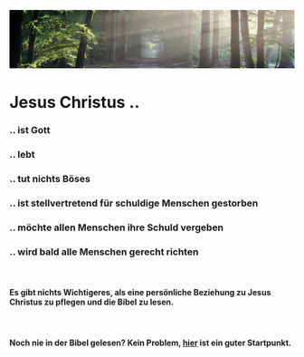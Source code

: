 ![alt text](the-road-815297_1920.jpg "poster")
# Jesus Christus ..

### .. ist Gott
### .. lebt
### .. tut nichts Böses
### .. ist stellvertretend für schuldige Menschen gestorben
### .. möchte allen Menschen ihre Schuld vergeben
### .. wird bald alle Menschen gerecht richten
<br/>

#### Es gibt nichts Wichtigeres, als eine persönliche Beziehung zu Jesus Christus zu pflegen und die Bibel zu lesen.  
<br/>

#### Noch nie in der Bibel gelesen? Kein Problem, [hier](https://www.csv-bibel.de/bibel/johannes-1) ist ein guter Startpunkt.
